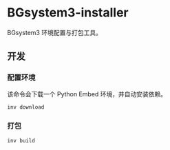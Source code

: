 # BGsystem3-installer

BGsystem3 环境配置与打包工具。

## 开发

### 配置环境

该命令会下载一个 Python Embed 环境，并自动安装依赖。

```sh
inv download
```

### 打包

```sh
inv build
```